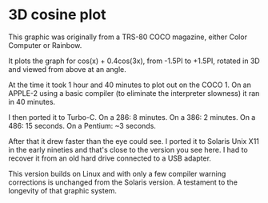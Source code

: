 # 3D cosine plot

This graphic was originally from a TRS-80 COCO magazine, either Color Computer or Rainbow.

It plots the graph for cos(x) + 0.4cos(3x), from -1.5PI to +1.5PI, rotated in 3D and viewed from above at an angle.

At the time it took 1 hour and 40 minutes to plot out on the COCO 1.  On an APPLE-2 using a basic compiler (to eliminate the interpreter slowness) it ran in 40 minutes.  

I then ported it to Turbo-C.  On a 286: 8 minutes.  On a 386: 2 minutes.  On a 486: 15 seconds.  On a Pentium: ~3 seconds.

After that it drew faster than the eye could see.  I ported it to Solaris Unix X11 in the early nineties and that's close to the version you see here.  I had to recover it from an old hard drive connected to a USB adapter.

This version builds on Linux and with only a few compiler warning corrections is unchanged from the Solaris version.  A testament to the longevity of that graphic system.

